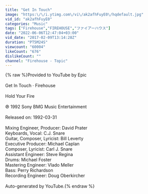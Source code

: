 ```yaml
---
title: "Get In Touch"
image: "https:\/\/i.ytimg.com\/vi\/ak2afhFuyE0\/hqdefault.jpg"
vid_id: "ak2afhFuyE0"
categories: "Music"
tags: ["Firehouse","FIREHOUSE","ファイアーハウス"]
date: "2022-06-06T12:47:04+03:00"
vid_date: "2017-02-09T13:14:28Z"
duration: "PT5M24S"
viewcount: "60004"
likeCount: "676"
dislikeCount: ""
channel: "Firehouse - Topic"
---
```

{% raw %}Provided to YouTube by Epic<br /><br />Get In Touch · Firehouse<br /><br />Hold Your Fire<br /><br />℗ 1992 Sony BMG Music Entertainment<br /><br />Released on: 1992-03-31<br /><br />Mixing  Engineer, Producer: David Prater<br />Keyboards, Vocal: C.J. Snare<br />Guitar, Composer, Lyricist: Bill Leverty<br />Executive  Producer: Michael Caplan<br />Composer, Lyricist: Carl J. Snare<br />Assistant  Engineer: Steve Regina<br />Drums: Michael Foster<br />Mastering  Engineer: Vlado Meller<br />Bass: Perry Richardson<br />Recording  Engineer: Doug Oberkircher<br /><br />Auto-generated by YouTube.{% endraw %}
